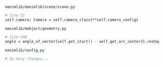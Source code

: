`manimlib/manimlib/scene/scene.py`
```bash
# line 51
self.camera: Camera = self.camera_class(**self.camera_config)
```

`manimlib/mobject/geometry.py`
```bash
# line 248
angle = angle_of_vector(self.get_start() - self.get_arc_center().reshape(3))
```

`manimlib/config.py`
```bash
# So many changes...
```


